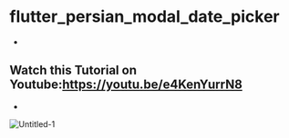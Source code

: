 # flutter_persian_modal_date_picker

-
Watch this Tutorial on Youtube:https://youtu.be/e4KenYurrN8
-
-
![Untitled-1](https://user-images.githubusercontent.com/78899995/206664991-856d55e5-e475-4e3e-8de1-530478f0ff09.jpg)
